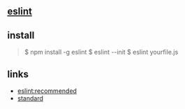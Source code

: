 ## [eslint](http://eslint.org/)

## install

>$ npm install -g eslint
>$ eslint --init
>$ eslint yourfile.js


## links

+	[eslint:recommended](http://eslint.org/docs/rules/)
+	[standard](https://github.com/standard/standard/blob/master/docs/RULES-zhcn.md)
